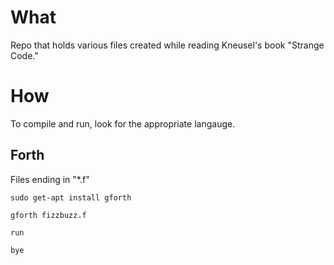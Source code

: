 # What

Repo that holds various files created while reading Kneusel's book "Strange Code."

# How

To compile and run, look for the appropriate langauge.

## Forth

Files ending in "*.f"

```
sudo get-apt install gforth

gforth fizzbuzz.f

run

bye
```


